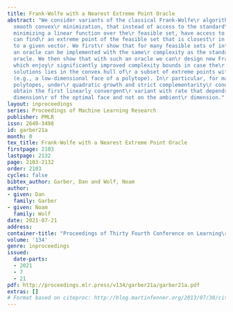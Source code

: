 ```yaml
---
title: Frank-Wolfe with a Nearest Extreme Point Oracle
abstract: "We consider variants of the classical Frank-Wolfe\r algorithm for constrained
  smooth convex\r minimization, that instead of access to the standard\r oracle for
  minimizing a linear function over the\r feasible set, have access to an oracle that
  can find\r an extreme point of the feasible set that is closest\r in Euclidean distance
  to a given vector. We first\r show that for many feasible sets of interest, such\r
  an oracle can be implemented with the same\r complexity as the standard linear optimization\r
  oracle. We then show that with such an oracle we can\r design new Frank-Wolfe variants
  which enjoy\r significantly improved complexity bounds in case the\r set of optimal
  solutions lies in the convex hull of\r a subset of extreme points with small diameter\r
  (e.g., a low-dimensional face of a polytope). In\r particular, for many $0\\text{–}1$
  polytopes, under\r quadratic growth and strict complementarity\r conditions, we
  obtain the first linearly convergent\r variant with rate that depends only on the
  dimension\r of the optimal face and not on the ambient\r dimension."
layout: inproceedings
series: Proceedings of Machine Learning Research
publisher: PMLR
issn: 2640-3498
id: garber21a
month: 0
tex_title: Frank-Wolfe with a Nearest Extreme Point Oracle
firstpage: 2103
lastpage: 2132
page: 2103-2132
order: 2103
cycles: false
bibtex_author: Garber, Dan and Wolf, Noam
author:
- given: Dan
  family: Garber
- given: Noam
  family: Wolf
date: 2021-07-21
address:
container-title: "Proceedings of Thirty Fourth Conference on Learning\r Theory"
volume: '134'
genre: inproceedings
issued:
  date-parts:
  - 2021
  - 7
  - 21
pdf: http://proceedings.mlr.press/v134/garber21a/garber21a.pdf
extras: []
# Format based on citeproc: http://blog.martinfenner.org/2013/07/30/citeproc-yaml-for-bibliographies/
---
```

